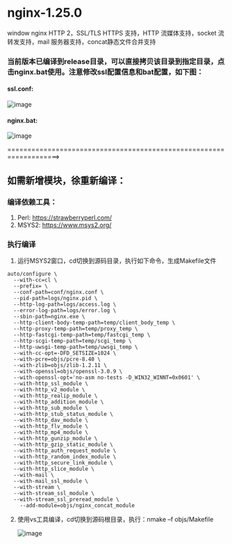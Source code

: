 # nginx-1.25.0
window nginx  HTTP 2，SSL/TLS HTTPS 支持，HTTP 流媒体支持，socket 流转发支持，mail 服务器支持，concat静态文件合并支持

### 当前版本已编译到release目录，可以直接拷贝该目录到指定目录，点击nginx.bat使用。注意修改ssl配置信息和bat配置，如下图：
#### ssl.conf:
![image](https://github.com/shawon1220/nginx-1.25.0/assets/10345404/dc79994c-89f4-440d-825c-d435e245baef)

#### nginx.bat:
![image](https://github.com/shawon1220/nginx-1.25.0/assets/10345404/e967d1bc-e9f3-4183-9abc-e6b23c248e0c)


===================================================================>


## 如需新增模块，徐重新编译：

### 编译依赖工具：
1. Perl: https://strawberryperl.com/
2. MSYS2: https://www.msys2.org/

### 执行编译
1. 运行MSYS2窗口，cd切换到源码目录，执行如下命令，生成Makefile文件
```
auto/configure \
  --with-cc=cl \
  --prefix= \
  --conf-path=conf/nginx.conf \
  --pid-path=logs/nginx.pid \
  --http-log-path=logs/access.log \
  --error-log-path=logs/error.log \
  --sbin-path=nginx.exe \
  --http-client-body-temp-path=temp/client_body_temp \
  --http-proxy-temp-path=temp/proxy_temp \
  --http-fastcgi-temp-path=temp/fastcgi_temp \
  --http-scgi-temp-path=temp/scgi_temp \
  --http-uwsgi-temp-path=temp/uwsgi_temp \
  --with-cc-opt=-DFD_SETSIZE=1024 \
  --with-pcre=objs/pcre-8.40 \
  --with-zlib=objs/zlib-1.2.11 \
  --with-openssl=objs/openssl-3.0.9 \
  --with-openssl-opt='no-asm no-tests -D_WIN32_WINNT=0x0601' \
  --with-http_ssl_module \
  --with-http_v2_module \
  --with-http_realip_module \
  --with-http_addition_module \
  --with-http_sub_module \
  --with-http_stub_status_module \
  --with-http_dav_module \
  --with-http_flv_module \
  --with-http_mp4_module \
  --with-http_gunzip_module \
  --with-http_gzip_static_module \
  --with-http_auth_request_module \
  --with-http_random_index_module \
  --with-http_secure_link_module \
  --with-http_slice_module \
  --with-mail \
  --with-mail_ssl_module \
  --with-stream \
  --with-stream_ssl_module \
  --with-stream_ssl_preread_module \
	--add-module=objs/nginx_concat_module
```
2. 使用vs工具编译，cd切换到源码根目录，执行：nmake –f objs/Makefile

   ![image](https://github.com/shawon1220/nginx-1.25.0/assets/10345404/49cffc9f-a22d-4ad9-9bd7-2c762d26c33c)
